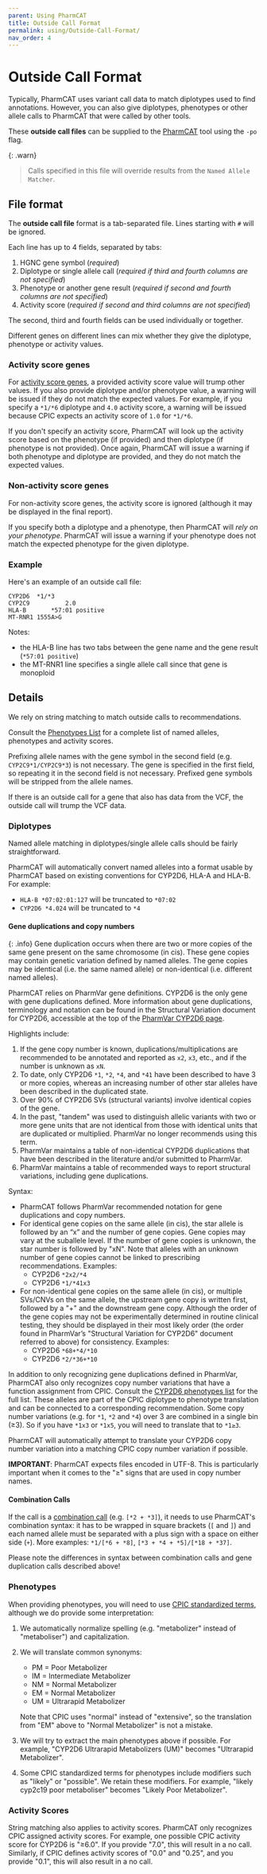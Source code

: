 ```yaml
---
parent: Using PharmCAT
title: Outside Call Format
permalink: using/Outside-Call-Format/
nav_order: 4
---
```

# Outside Call Format

Typically, PharmCAT uses variant call data to match diplotypes used to find annotations. However, you can also give
diplotypes, phenotypes or other allele calls to PharmCAT that were called by other tools.

These **outside call files** can be supplied to the [PharmCAT](/using/Running-PharmCAT#outside-calls) tool using the
`-po` flag.

{: .warn}
> Calls specified in this file will override results from the `Named Allele Matcher`.


## File format

The **outside call file** format is a tab-separated file. Lines starting with `#` will be ignored.

Each line has up to 4 fields, separated by tabs:

1. HGNC gene symbol (_required_)
2. Diplotype or single allele call (_required if third and fourth columns are not specified_)
3. Phenotype or another gene result (_required if second and fourth columns are not specified_)
4. Activity score (_required if second and third columns are not specified_)

The second, third and fourth fields can be used individually or together.

Different genes on different lines can mix whether they give the diplotype, phenotype or activity values.


### Activity score genes

For [activity score genes](/methods/Matching-Recommendations/#method-2-activity-score-lookup), a provided activity score
value will trump other values.  If you also provide diplotype and/or phenotype value, a warning will be issued if they
do not match the expected values.  For example, if you specify a `*1/*6` diplotype and `4.0` activity score, a warning
will be issued because CPIC expects an activity score of `1.0` for `*1/*6`.

If you don't specify an activity score, PharmCAT will look up the activity score based on the phenotype (if provided)
and then diplotype (if phenotype is not provided).  Once again, PharmCAT will issue a warning if both phenotype and 
diplotype are provided, and they do not match the expected values. 

### Non-activity score genes

For non-activity score genes, the activity score is ignored (although it may be displayed in the final report).

If you specify both a diplotype and a phenotype, then PharmCAT will _rely on your phenotype_.
PharmCAT will issue a warning if your phenotype does not match the expected phenotype for the given diplotype.


### Example

Here's an example of an outside call file:

```text
CYP2D6	*1/*3
CYP2C9			2.0
HLA-B		*57:01 positive
MT-RNR1	1555A>G
```

Notes:
* the HLA-B line has two tabs between the gene name and the gene result (`*57:01 positive`)
* the MT-RNR1 line specifies a single allele call since that gene is monoploid


## Details

We rely on string matching to match outside calls to recommendations.

Consult the [Phenotypes List](/Phenotypes-List) for a complete list of named alleles, phenotypes and activity scores.

Prefixing allele names with the gene symbol in the second field (e.g. `CYP2C9*1/CYP2C9*3`) is not necessary. The gene is
specified in the first field, so repeating it in the second field is not necessary. Prefixed gene symbols will be
stripped from the allele names.

If there is an outside call for a gene that also has data from the VCF, the outside call will trump the VCF data.


### Diplotypes

Named allele matching in diplotypes/single allele calls should be fairly straightforward.

PharmCAT will automatically convert named alleles into a format usable by PharmCAT based on existing conventions for
CYP2D6, HLA-A and HLA-B. For example:

* `HLA-B *07:02:01:127` will be truncated to `*07:02`
* `CYP2D6 *4.024` will be truncated to `*4`


#### Gene duplications and copy numbers

{: .info}
Gene duplication occurs when there are two or more copies of the same gene present on the same chromosome (in cis).
These gene copies may contain genetic variation defined by named alleles.
The gene copies may be identical (i.e. the same named allele) or non-identical (i.e. different named alleles).

PharmCAT relies on PharmVar gene definitions. CYP2D6 is the only gene with gene duplications defined.
More information about gene duplications, terminology and notation can be found in the Structural Variation document for
CYP2D6, accessible at the top of the [PharmVar CYP2D6 page](https://www.pharmvar.org/gene/CYP2D6).

Highlights include:
1. If the gene copy number is known, duplications/multiplications are recommended to be annotated and reported as `x2`,
   `x3`, etc., and if the number is unknown as `xN`.
2. To date, only CYP2D6 `*1`, `*2`, `*4`, and `*41` have been described to have 3 or more copies, whereas an increasing
   number of other star alleles have been described in the duplicated state.
3. Over 90% of CYP2D6 SVs (structural variants) involve identical copies of the gene.
4. In the past, "tandem" was used to distinguish allelic variants with two or more gene units that are not identical
   from those with identical units that are duplicated or multiplied. PharmVar no longer recommends using this term.
5. PharmVar maintains a table of non-identical CYP2D6 duplications that have been described in the literature and/or
   submitted to PharmVar.
6. PharmVar maintains a table of recommended ways to report structural variations, including gene duplications.

Syntax:
* PharmCAT follows PharmVar recommended notation for gene duplications and copy numbers.
* For identical gene copies on the same allele (in cis), the star allele is followed by an “x” and the number of
  gene copies. Gene copies may vary at the suballele level. If the number of gene copies is unknown, the star number
  is followed by "xN". Note that alleles with an unknown number of gene copies cannot be linked to prescribing
  recommendations. Examples:
    * CYP2D6 `*2x2/*4`
    * CYP2D6 `*1/*41x3`
* For non-identical gene copies on the same allele (in cis), or multiple SVs/CNVs on the same allele, the upstream
  gene copy is written first, followed by a "+" and the downstream gene copy. Although the order of the gene copies
  may not be experimentally determined in routine clinical testing, they should be displayed in their most likely order
  (the order found in PharmVar’s "Structural Variation for CYP2D6" document referred to above) for consistency.
  Examples:
    * CYP2D6 `*68+*4/*10`
    * CYP2D6 `*2/*36+*10`

In addition to only recognizing gene duplications defined in PharmVar, PharmCAT also only recognizes copy number
variations that have a function assignment from CPIC.
Consult the [CYP2D6 phenotypes list](/Phenotypes-List#cyp2d6) for the full list.
These alleles are part of the CPIC diplotype to phenotype translation and can be connected to a corresponding
recommendation.  Some copy number variations (e.g. for `*1`, `*2` and `*4`) over 3 are combined in a single bin (≥3).
So if you have `*1x3` or `*1x5`, you will need to translate that to `*1≥3`.

PharmCAT will automatically attempt to translate your CYP2D6 copy number variation into a matching CPIC copy number
variation if possible.

**IMPORTANT**: PharmCAT expects files encoded in UTF-8.
This is particularly important when it comes to the "≥" signs that are used in copy number names.


#### Combination Calls

If the call is a [combination call](/methods/NamedAlleleMatcher-101#combinations-and-partial-alleles)
(e.g. `[*2 + *3]`), it needs to use PharmCAT's combination syntax: it has to be wrapped in square brackets (`[` and `]`)
and each named allele must be separated with a plus sign with a space on either side (` + `).
More examples: `*1/[*6 + *8]`, `[*3 + *4 + *5]/[*18 + *37]`.

Please note the differences in syntax between combination calls and gene duplication calls described above!


### Phenotypes

When providing phenotypes, you will need to use
[CPIC standardized terms](https://cpicpgx.org/resources/term-standardization/), although we do provide some
interpretation:

1. We automatically normalize spelling (e.g. "metabolizer" instead of "metaboliser") and capitalization.
2. We will translate common synonyms:
    * PM = Poor Metabolizer
    * IM = Intermediate Metabolizer
    * NM = Normal Metabolizer
    * EM = Normal Metabolizer
    * UM = Ultrarapid Metabolizer

   Note that CPIC uses "normal" instead of "extensive", so the translation from "EM" above to "Normal Metabolizer" is not a mistake. 
3. We will try to extract the main phenotypes above if possible.  For example, "CYP2D6 Ultrarapid Metabolizers (UM)" becomes "Ultrarapid Metabolizer".
4. Some CPIC standardized terms for phenotypes include modifiers such as "likely" or "possible".  We retain these modifiers.  For example, "likely cyp2c19 poor metaboliser" becomes "Likely Poor Metabolizer".

### Activity Scores

String matching also applies to activity scores.  PharmCAT only recognizes CPIC assigned
activity scores.  For example, one possible CPIC activity score for CYP2D6 is "≥6.0".  If you provide "7.0", this will result in a no call.  Similarly, if CPIC defines activity scores of "0.0" and "0.25", and you provide "0.1", this will also result in a no call. 
